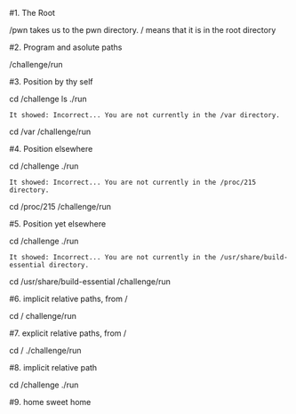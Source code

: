 #1. The Root

/pwn
takes us to the pwn directory. / means that it is in the root directory

#2. Program and asolute paths

/challenge/run

#3. Position by thy self

cd /challenge
ls
./run

`It showed:
Incorrect...
You are not currently in the /var directory.`

cd /var
/challenge/run

#4. Position elsewhere

cd /challenge
./run

`It showed:
Incorrect...
You are not currently in the /proc/215 directory.`

cd /proc/215
/challenge/run

#5. Position yet elsewhere

cd /challenge
./run

`It showed:
Incorrect...
You are not currently in the /usr/share/build-essential directory.`

cd /usr/share/build-essential
/challenge/run

#6. implicit relative paths, from /

cd /
challenge/run

#7. explicit relative paths, from /

cd /
./challenge/run

#8. implicit relative path

cd /challenge
./run

#9. home sweet home
